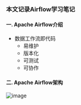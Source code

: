 ### 本文记录Airflow学习笔记

#### 一. Apache Airflow介绍

- 数据工作流即代码
  - 易维护
  - 版本化
  - 可测试
  - 可协作
#### 二. Apache Airflow架构
![image](https://github.com/mingyu110/Best-Practice/assets/48540798/c4501c56-5710-4f6b-b965-f8f62e2f754c)
